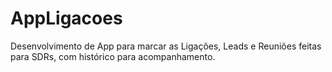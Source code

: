 # AppLigacoes
Desenvolvimento de App para marcar as Ligações, Leads e Reuniões feitas para SDRs, com histórico para acompanhamento.
